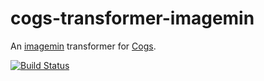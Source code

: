 # cogs-transformer-imagemin

An [imagemin] transformer for [Cogs].

[![Build Status]](http://travis-ci.org/caseywebdev/cogs-transformer-imagemin)

[imagemin]: https://github.com/imagemin/imagemin
[Cogs]: https://github.com/caseywebdev/cogs
[Build Status]: https://secure.travis-ci.org/caseywebdev/cogs-transformer-imagemin.png
